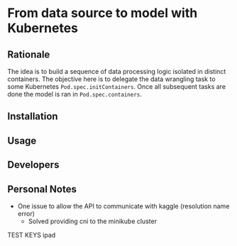 # From data source to model with Kubernetes

## Rationale

The idea is to build a sequence of data processing logic isolated in distinct containers. The objective here is to delegate the data wrangling task to some Kubernetes `Pod.spec.initContainers`. Once all subsequent tasks are done the model
is ran in `Pod.spec.containers`.

## Installation

## Usage

## Developers

## Personal Notes

- One issue to allow the API to communicate with kaggle (resolution name error)
  - Solved providing cni to the minikube cluster


TEST KEYS ipad
